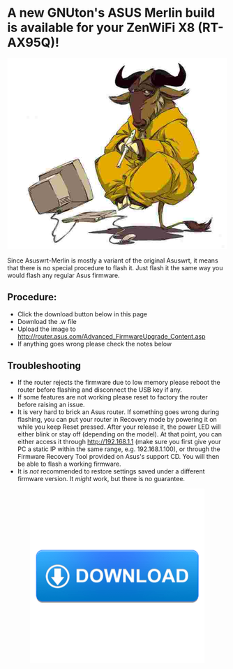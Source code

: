 # A new GNUton's ASUS Merlin build is available for your ZenWiFi X8 (RT-AX95Q)!
<p align="center">
  <img src="logo.jpg">
</p>  
Since Asuswrt-Merlin is mostly a variant of the original Asuswrt, it means that there is no special procedure to flash it.  Just flash it the same way you would flash any regular Asus firmware.

## Procedure:
* Click the download button below in this page
* Download the .w file
* Upload the image to http://router.asus.com/Advanced_FirmwareUpgrade_Content.asp
* If anything goes wrong please check the notes below

## Troubleshooting
* If the router rejects the firmware due to low memory please reboot the router before flashing and disconnect the USB key if any.
* If some features are not working please reset to factory the router before raising an issue.
* It is very hard to brick an Asus router.  If something goes wrong during flashing, you can put your router in Recovery mode by powering it on while you keep Reset pressed.  After your release it, the power LED will either blink or stay off (depending on the model).  At that point, you can either access it through http://192.168.1.1 (make sure you first give your PC a static IP within the same range, e.g. 192.168.1.100), or through the Firmware Recovery Tool provided on Asus's support CD.  You will then be able to flash a working firmware.
* It is _not_ recommended to restore settings saved under a different firmware version.  It _might_ work, but there is no guarantee.

<p align="center">
  <a href="https://github.com/gnuton/asuswrt-merlin.ng/releases/latest"><img src="download-button.png"></a>
</p>
